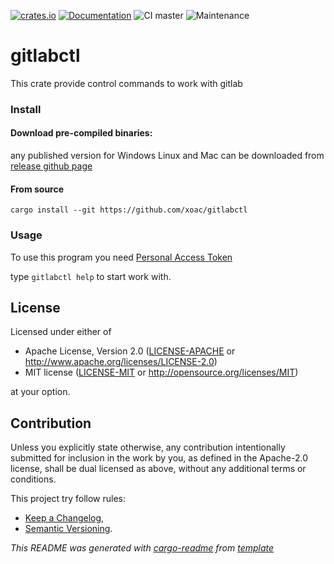[![crates.io](https://img.shields.io/crates/v/gitlabctl.svg)](https://crates.io/crates/gitlabctl)
[![Documentation](https://docs.rs/gitlabctl/badge.svg)](https://docs.rs/gitlabctl/)
![CI master](https://github.com/xoac/gitlabctl/workflows/Continuous%20integration/badge.svg?branch=master)
![Maintenance](https://img.shields.io/badge/maintenance-experimental-blue.svg)

# gitlabctl

This crate provide control commands to work with gitlab

### Install

#### Download pre-compiled binaries:
any published version for Windows Linux and Mac can be downloaded from [release github
page](https://github.com/xoac/gitlabctl/releases)

#### From source
```
cargo install --git https://github.com/xoac/gitlabctl
```

### Usage

To use this program you need [Personal Access
Token](https://docs.gitlab.com/ee/user/profile/personal_access_tokens.html)

type `gitlabctl help` to start work with.


## License

Licensed under either of

 * Apache License, Version 2.0
   ([LICENSE-APACHE](LICENSE-APACHE) or http://www.apache.org/licenses/LICENSE-2.0)
 * MIT license
   ([LICENSE-MIT](LICENSE-MIT) or http://opensource.org/licenses/MIT)

at your option.

## Contribution

Unless you explicitly state otherwise, any contribution intentionally submitted
for inclusion in the work by you, as defined in the Apache-2.0 license, shall be
dual licensed as above, without any additional terms or conditions.

This project try follow rules:
* [Keep a Changelog](https://keepachangelog.com/en/1.0.0/),
* [Semantic Versioning](https://semver.org/spec/v2.0.0.html).

_This README was generated with [cargo-readme](https://github.com/livioribeiro/cargo-readme) from [template](https://github.com/xoac/crates-io-lib-template)_
